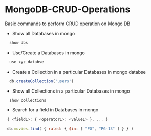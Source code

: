 # MongoDB-CRUD-Operations
Basic commands to perform CRUD operation on Mongo DB 

- Show all Databases in mongo
```js
  show dbs
```
- Use/Create a Databases in mongo
```js
  use xyz_databse
```

- Create a Collection in a particular Databases in mongo databse
```js
  db.createCollection('users')
```

- Show all Collections in a particular Databases in mongo
```js
  show collections
```

- Search for a field in Databases in mongo
```js
 { <field1>: { <operator1>: <value1> }, ... }
 
 db.movies.find( { rated: { $in: [ "PG", "PG-13" ] } } )
```
